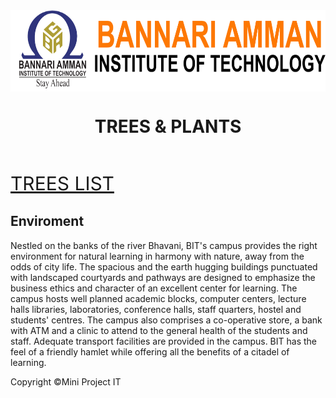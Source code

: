 <!DOCTYPE html>
<html>
<head>
<link rel="stylesheet" href="css/picstyle.css">
</head>
<body>
	<meta name="viewport" content="width=device-width, initial-scale=1"
<link rel="stylesheet" href="css/picstyle.css">  
<div class="container">  
<div class="container">

<header>
<img src="img/bhead.png" width="1100" height="130" align="center">
<h1>TREES & PLANTS </h1>  
</header>
<nav>
 <div ><p style="font-size:30px;"><a href="piclink.html#">TREES LIST</a></p></div>
</div>
</nav>
<article>
  <h1>Enviroment</h1>
  <p>
Nestled on the banks of the river Bhavani, 
BIT's campus provides the right environment for natural learning in harmony with nature, away from the odds of city life.
 The spacious and the earth hugging buildings punctuated with landscaped courtyards and pathways are designed to emphasize
 the business ethics and character of an excellent center for learning. The campus hosts well planned academic blocks, 
 computer centers, lecture halls libraries, laboratories, conference halls, staff quarters, hostel and students' centres.
 The campus also comprises a co-operative store, a bank with ATM and a clinic to attend to the general health of the students and staff.
 Adequate transport facilities are provided in the campus. BIT has the feel of a friendly hamlet while offering
 all the benefits of a citadel of learning.
</p>
</div>

<footer>Copyright &copy;Mini Project IT</footer>

</body>

</html>
